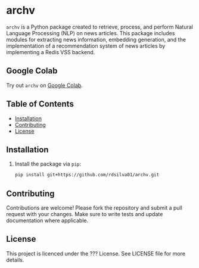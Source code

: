 # archv

`archv` is a Python package created to retrieve, process, and perform Natural Language Processing (NLP) on news articles. This package includes modules for extracting news information, embedding generation, and the implementation of a recommendation system of news articles by implementing a Redis VSS backend.

## Google Colab
Try out `archv` on [Google Colab](https://colab.research.google.com/drive/1fiT38OTmxc6onY5sbudJLm4-y62__9Vq?usp=sharing).

## Table of Contents
- [Installation](#installation)
- [Contributing](#contributing)
- [License](#license)

## Installation

1. Install the package via `pip`:
   ```bash
   pip install git+https://github.com/rdsilva01/archv.git
   ```

## Contributing
Contributions are welcome! Please fork the repository and submit a pull request with your changes. Make sure to write tests and update documentation where applicable.

## License  
This project is licenced under the ??? License. See LICENSE file for more details.
